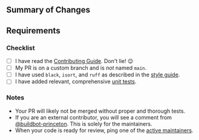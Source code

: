 ## Summary of Changes

## Requirements

### Checklist

- [ ] I have read the [Contributing Guide](https://quantum-accelerators.github.io/quacc/dev/contributing.html). Don't lie! 😉
- [ ] My PR is on a custom branch and is _not_ named `main`.
- [ ] I have used `black`, `isort`, and `ruff` as described in the [style guide](https://quantum-accelerators.github.io/quacc/dev/contributing.html#style).
- [ ] I have added relevant, comprehensive [unit tests](https://quantum-accelerators.github.io/quacc/dev/contributing.html#unit-tests).

### Notes

- Your PR will likely not be merged without proper and thorough tests.
- If you are an external contributor, you will see a comment from [@buildbot-princeton](https://github.com/buildbot-princeton). This is solely for the maintainers.
- When your code is ready for review, ping one of the [active maintainers](https://quantum-accelerators.github.io/quacc/about/contributors.html#active-maintainers).
